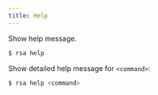 ```yaml
---
title: Help
---
```


Show help message.

```sh
$ rsa help
```

Show detailed help message for `<command>`:

```sh
$ rsa help <command>
```
